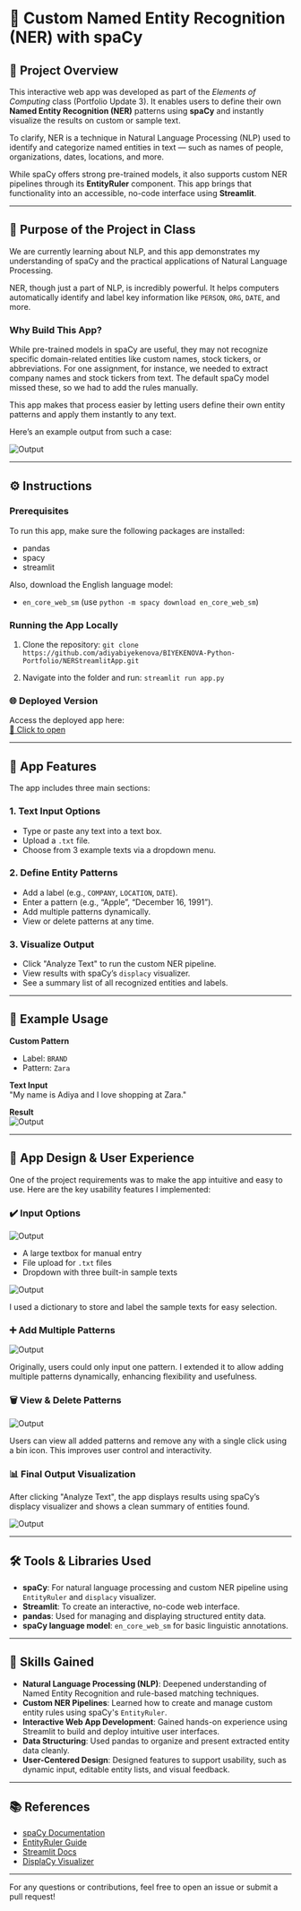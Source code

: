 # 🧠 Custom Named Entity Recognition (NER) with spaCy

## 📌 Project Overview
This interactive web app was developed as part of the *Elements of Computing* class (Portfolio Update 3). It enables users to define their own **Named Entity Recognition (NER)** patterns using **spaCy** and instantly visualize the results on custom or sample text.

To clarify, NER is a technique in Natural Language Processing (NLP) used to identify and categorize named entities in text — such as names of people, organizations, dates, locations, and more.

While spaCy offers strong pre-trained models, it also supports custom NER pipelines through its **EntityRuler** component. This app brings that functionality into an accessible, no-code interface using **Streamlit**.

---

## 🎯 Purpose of the Project in Class
We are currently learning about NLP, and this app demonstrates my understanding of spaCy and the practical applications of Natural Language Processing.

NER, though just a part of NLP, is incredibly powerful. It helps computers automatically identify and label key information like `PERSON`, `ORG`, `DATE`, and more.

### Why Build This App?
While pre-trained models in spaCy are useful, they may not recognize specific domain-related entities like custom names, stock tickers, or abbreviations. For one assignment, for instance, we needed to extract company names and stock tickers from text. The default spaCy model missed these, so we had to add the rules manually.

This app makes that process easier by letting users define their own entity patterns and apply them instantly to any text.

Here’s an example output from such a case:

![Output](images/Output1.png)

---

## ⚙️ Instructions

### Prerequisites
To run this app, make sure the following packages are installed:

- pandas  
- spacy  
- streamlit  

Also, download the English language model:
- `en_core_web_sm` (use `python -m spacy download en_core_web_sm`)

### Running the App Locally
1. Clone the repository:
   `git clone https://github.com/adiyabiyekenova/BIYEKENOVA-Python-Portfolio/NERStreamlitApp.git`

2. Navigate into the folder and run:
   `streamlit run app.py`

### 🌐 Deployed Version
Access the deployed app here:  
[🔗 Click to open](https://adiyabiyekenova-biyekenova-python-por-nerstreamlitappapp-3utzrp.streamlit.app/)

---

## 🚀 App Features

The app includes three main sections:

### 1. Text Input Options
- Type or paste any text into a text box.
- Upload a `.txt` file.
- Choose from 3 example texts via a dropdown menu.

### 2. Define Entity Patterns
- Add a label (e.g., `COMPANY`, `LOCATION`, `DATE`).
- Enter a pattern (e.g., “Apple”, “December 16, 1991”).
- Add multiple patterns dynamically.
- View or delete patterns at any time.

### 3. Visualize Output
- Click "Analyze Text" to run the custom NER pipeline.
- View results with spaCy’s `displacy` visualizer.
- See a summary list of all recognized entities and labels.

---

## 🧪 Example Usage

**Custom Pattern**  
- Label: `BRAND`  
- Pattern: `Zara`

**Text Input**  
"My name is Adiya and I love shopping at Zara."

**Result**  
![Output](images/Output2.png)

---

## 🎨 App Design & User Experience

One of the project requirements was to make the app intuitive and easy to use. Here are the key usability features I implemented:

### ✔️ Input Options
![Output](images/Output3.png)

- A large textbox for manual entry  
- File upload for `.txt` files  
- Dropdown with three built-in sample texts  

![Output](images/Output4.png)

I used a dictionary to store and label the sample texts for easy selection.

### ➕ Add Multiple Patterns
![Output](images/Output5.png)

Originally, users could only input one pattern. I extended it to allow adding multiple patterns dynamically, enhancing flexibility and usefulness.

### 🗑️ View & Delete Patterns
![Output](images/Output6.png)

Users can view all added patterns and remove any with a single click using a bin icon. This improves user control and interactivity.

### 📊 Final Output Visualization
After clicking "Analyze Text", the app displays results using spaCy’s displacy visualizer and shows a clean summary of entities found.

![Output](images/Output2.png)

---

## 🛠️ Tools & Libraries Used

- **spaCy**: For natural language processing and custom NER pipeline using `EntityRuler` and `displacy` visualizer.  
- **Streamlit**: To create an interactive, no-code web interface.  
- **pandas**: Used for managing and displaying structured entity data.   
- **spaCy language model**: `en_core_web_sm` for basic linguistic annotations.

---

## 🧠 Skills Gained

- **Natural Language Processing (NLP)**: Deepened understanding of Named Entity Recognition and rule-based matching techniques.  
- **Custom NER Pipelines**: Learned how to create and manage custom entity rules using spaCy's `EntityRuler`.  
- **Interactive Web App Development**: Gained hands-on experience using Streamlit to build and deploy intuitive user interfaces.  
- **Data Structuring**: Used pandas to organize and present extracted entity data cleanly.  
- **User-Centered Design**: Designed features to support usability, such as dynamic input, editable entity lists, and visual feedback.

---

## 📚 References

- [spaCy Documentation](https://spacy.io/usage)  
- [EntityRuler Guide](https://spacy.io/usage/rule-based-matching#entityruler)  
- [Streamlit Docs](https://docs.streamlit.io/)  
- [DisplaCy Visualizer](https://spacy.io/usage/visualizers)

---

For any questions or contributions, feel free to open an issue or submit a pull request!
